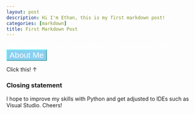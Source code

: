 ```yaml
---
layout: post
description: Hi I'm Ethan, this is my first markdown post!
categories: [markdown]
title: First Markdown Post
---
```


<p style = "color: #FFFF;"> Hello, my name is Ethan Tran and this is my first markdown post. </h1>
 
 <html>
 <head></head>
 <body>
        <button onclick = "aboutMe()" style = "background-color: #89CFF0; color: #FFFF; border-color: #79F6FC; font-size: 1.5em" > About Me </button>
        <p id ="test">Click this! ↑</p>
        <script>
            function aboutMe(){
                document.getElementById("test").innerHTML = "I was born and raised in San Diego, in my spare time I like to watch videos on various topics such as finance, cars, and history. I also enjoy going to the beach as well as spending time with my family and friends."; 
            } 
        </script>
            </body>
            </html>            


### Closing statement
I hope to improve my skills with Python and get adjusted to IDEs such as Visual Studio. Cheers! 

